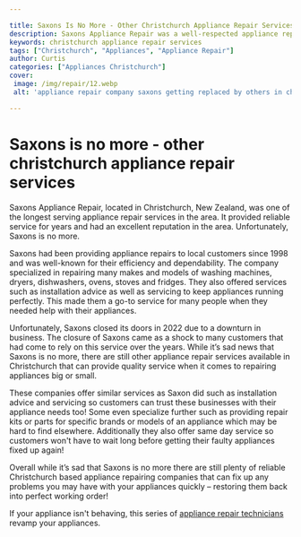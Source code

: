 ```yaml
---

title: Saxons Is No More - Other Christchurch Appliance Repair Services
description: Saxons Appliance Repair was a well-respected appliance repair service in Christchurch, New Zealand, that ceased operations. Read on to find out more about its legacy and the appliance repair services replacing the void they've left in the market.
keywords: christchurch appliance repair services
tags: ["Christchurch", "Appliances", "Appliance Repair"]
author: Curtis
categories: ["Appliances Christchurch"]
cover: 
 image: /img/repair/12.webp
 alt: 'appliance repair company saxons getting replaced by others in christchurch'

---
```


# Saxons is no more - other christchurch appliance repair services

Saxons Appliance Repair, located in Christchurch, New Zealand, was one of the longest serving appliance repair services in the area. It provided reliable service for years and had an excellent reputation in the area. Unfortunately, Saxons is no more. 

Saxons had been providing appliance repairs to local customers since 1998 and was well-known for their efficiency and dependability. The company specialized in repairing many makes and models of washing machines, dryers, dishwashers, ovens, stoves and fridges. They also offered services such as installation advice as well as servicing to keep appliances running perfectly. This made them a go-to service for many people when they needed help with their appliances. 

Unfortunately, Saxons closed its doors in 2022 due to a downturn in business. The closure of Saxons came as a shock to many customers that had come to rely on this service over the years. While it’s sad news that Saxons is no more, there are still other appliance repair services available in Christchurch that can provide quality service when it comes to repairing appliances big or small. 

These companies offer similar services as Saxon did such as installation advice and servicing so customers can trust these businesses with their appliance needs too! Some even specialize further such as providing repair kits or parts for specific brands or models of an appliance which may be hard to find elsewhere. Additionally they also offer same day service so customers won't have to wait long before getting their faulty appliances fixed up again! 

Overall while it’s sad that Saxons is no more there are still plenty of reliable Christchurch based appliance repairing companies that can fix up any problems you may have with your appliances quickly – restoring them back into perfect working order!

If your appliance isn't behaving, this series of <a href="/pages/appliance-repair-technicians/">appliance repair technicians</a> revamp your appliances.